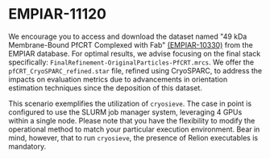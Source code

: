 # EMPIAR-11120

We encourage you to access and download the dataset named "49 kDa Membrane-Bound PfCRT Complexed with Fab" [(EMPIAR-10330)](https://www.ebi.ac.uk/empiar/EMPIAR-10330/) from the EMPIAR database. For optimal results, we advise focusing on the final stack specifically: `FinalRefinement-OriginalParticles-PfCRT.mrcs`. We offer the `pfCRT_CryoSPARC_refined.star` file, refined using CryoSPARC, to address the impacts on evaluation metrics due to advancements in orientation estimation techniques since the deposition of this dataset.

This scenario exemplifies the utilization of `cryosieve`. The case in point is configured to use the SLURM job manager system, leveraging 4 GPUs within a single node. Please note that you have the flexibility to modify the operational method to match your particular execution environment. Bear in mind, however, that to run `cryosieve`, the presence of Relion executables is mandatory.
